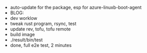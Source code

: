 - auto-update for the package, esp for azure-linuxb-boot-agent
- BLOG:
-  dev worklow
-  tweak rust program, rsync, test
-  update rev, tofu, tofu remote
-  build image
-  ./result/bin/test
-  done, full e2e test, 2 minutes
